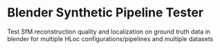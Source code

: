 # Blender Synthetic Pipeline Tester

Test SfM reconstruction quality and localization on ground truth data in blender for multiple HLoc configurations/pipelines and multiple datasets
